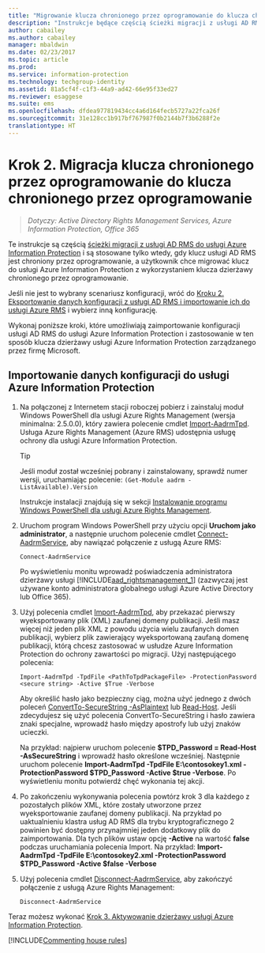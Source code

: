 ```yaml
---
title: "Migrowanie klucza chronionego przez oprogramowanie do klucza chronionego przez oprogramowanie — AIP"
description: "Instrukcje będące częścią ścieżki migracji z usługi AD RMS do usługi Azure Information Protection, stosowane tylko wtedy, gdy klucz usługi AD RMS jest chroniony przez oprogramowanie, a użytkownik chce migrować klucz do usługi Azure Information Protection z wykorzystaniem klucza dzierżawy chronionego przez oprogramowanie."
author: cabailey
ms.author: cabailey
manager: mbaldwin
ms.date: 02/23/2017
ms.topic: article
ms.prod: 
ms.service: information-protection
ms.technology: techgroup-identity
ms.assetid: 81a5cf4f-c1f3-44a9-ad42-66e95f33ed27
ms.reviewer: esaggese
ms.suite: ems
ms.openlocfilehash: dfdea977819434cc4a6d164fecb5727a22fca26f
ms.sourcegitcommit: 31e128cc1b917bf767987f0b2144b7f3b6288f2e
translationtype: HT
---
```

# <a name="step-2-software-protected-key-to-software-protected-key-migration"></a>Krok 2. Migracja klucza chronionego przez oprogramowanie do klucza chronionego przez oprogramowanie

>*Dotyczy: Active Directory Rights Management Services, Azure Information Protection, Office 365*


Te instrukcje są częścią [ścieżki migracji z usługi AD RMS do usługi Azure Information Protection](migrate-from-ad-rms-to-azure-rms.md) i są stosowane tylko wtedy, gdy klucz usługi AD RMS jest chroniony przez oprogramowanie, a użytkownik chce migrować klucz do usługi Azure Information Protection z wykorzystaniem klucza dzierżawy chronionego przez oprogramowanie. 

Jeśli nie jest to wybrany scenariusz konfiguracji, wróć do [Kroku 2. Eksportowanie danych konfiguracji z usługi AD RMS i importowanie ich do usługi Azure RMS](migrate-from-ad-rms-phase1.md#step-2-export-configuration-data-from-ad-rms-and-import-it-to-azure-information-protection) i wybierz inną konfigurację.

Wykonaj poniższe kroki, które umożliwiają zaimportowanie konfiguracji usługi AD RMS do usługi Azure Information Protection i zastosowanie w ten sposób klucza dzierżawy usługi Azure Information Protection zarządzanego przez firmę Microsoft.

## <a name="to-import-the-configuration-data-to-azure-information-protection"></a>Importowanie danych konfiguracji do usługi Azure Information Protection

1.  Na połączonej z Internetem stacji roboczej pobierz i zainstaluj moduł Windows PowerShell dla usługi Azure Rights Management (wersja minimalna: 2.5.0.0), który zawiera polecenie cmdlet [Import-AadrmTpd](http://msdn.microsoft.com/library/azure/dn857523.aspx). Usługa Azure Rights Management (Azure RMS) udostępnia usługę ochrony dla usługi Azure Information Protection.

    > [!TIP]
    > Jeśli moduł został wcześniej pobrany i zainstalowany, sprawdź numer wersji, uruchamiając polecenie: `(Get-Module aadrm -ListAvailable).Version`

    Instrukcje instalacji znajdują się w sekcji [Instalowanie programu Windows PowerShell dla usługi Azure Rights Management](../deploy-use/install-powershell.md).

2.  Uruchom program Windows PowerShell przy użyciu opcji **Uruchom jako administrator**, a następnie uruchom polecenie cmdlet [Connect-AadrmService](http://msdn.microsoft.com/library/azure/dn629415.aspx), aby nawiązać połączenie z usługą Azure RMS:

    ```
    Connect-AadrmService
    ```
    Po wyświetleniu monitu wprowadź poświadczenia administratora dzierżawy usługi [!INCLUDE[aad_rightsmanagement_1](../includes/aad_rightsmanagement_1_md.md)] (zazwyczaj jest używane konto administratora globalnego usługi Azure Active Directory lub Office 365).

3.  Użyj polecenia cmdlet [Import-AadrmTpd](http://msdn.microsoft.com/library/azure/dn857523.aspx), aby przekazać pierwszy wyeksportowany plik (XML) zaufanej domeny publikacji. Jeśli masz więcej niż jeden plik XML z powodu użycia wielu zaufanych domen publikacji, wybierz plik zawierający wyeksportowaną zaufaną domenę publikacji, którą chcesz zastosować w usłudze Azure Information Protection do ochrony zawartości po migracji. Użyj następującego polecenia:

    ```
    Import-AadrmTpd -TpdFile <PathToTpdPackageFile> -ProtectionPassword <secure string> -Active $True -Verbose
    ```
    Aby określić hasło jako bezpieczny ciąg, można użyć jednego z dwóch poleceń [ConvertTo-SecureString -AsPlaintext](https://technet.microsoft.com/library/hh849818.aspx) lub [Read-Host](https://technet.microsoft.com/library/hh849945.aspx). Jeśli zdecydujesz się użyć polecenia ConvertTo-SecureString i hasło zawiera znaki specjalne, wprowadź hasło między apostrofy lub użyj znaków ucieczki.
    
    Na przykład: najpierw uruchom polecenie **$TPD_Password = Read-Host -AsSecureString** i wprowadź hasło określone wcześniej. Następnie uruchom polecenie **Import-AadrmTpd -TpdFile E:\contosokey1.xml -ProtectionPassword $TPD_Password -Active $true -Verbose**. Po wyświetleniu monitu potwierdź chęć wykonania tej akcji.
    
4.  Po zakończeniu wykonywania polecenia powtórz krok 3 dla każdego z pozostałych plików XML, które zostały utworzone przez wyeksportowanie zaufanej domeny publikacji. Na przykład po uaktualnieniu klastra usług AD RMS dla trybu kryptograficznego 2 powinien być dostępny przynajmniej jeden dodatkowy plik do zaimportowania. Dla tych plików ustaw opcję **-Active** na wartość **false** podczas uruchamiania polecenia Import. Na przykład: **Import-AadrmTpd -TpdFile E:\contosokey2.xml -ProtectionPassword $TPD_Password -Active $false -Verbose**

5.  Użyj polecenia cmdlet [Disconnect-AadrmService](http://msdn.microsoft.com/library/azure/dn629416.aspx), aby zakończyć połączenie z usługą Azure Rights Management:

    ```
    Disconnect-AadrmService
    ```


Teraz możesz wykonać [Krok 3. Aktywowanie dzierżawy usługi Azure Information Protection](migrate-from-ad-rms-phase1.md#step-3-activate-your-azure-information-protection-tenant).

[!INCLUDE[Commenting house rules](../includes/houserules.md)]

